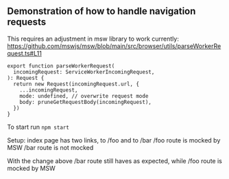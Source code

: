 ## Demonstration of how to handle navigation requests

This requires an adjustment in msw library to work currently:
https://github.com/mswjs/msw/blob/main/src/browser/utils/parseWorkerRequest.ts#L11

```
export function parseWorkerRequest(
  incomingRequest: ServiceWorkerIncomingRequest,
): Request {
  return new Request(incomingRequest.url, {
    ...incomingRequest,
    mode: undefined, // overwrite request mode
    body: pruneGetRequestBody(incomingRequest),
  })
}
```

To start run `npm start`

Setup:
index page has two links, to /foo and to /bar
/foo route is mocked by MSW
/bar route is not mocked

With the change above /bar route still haves as expected, while /foo route is mocked by MSW
